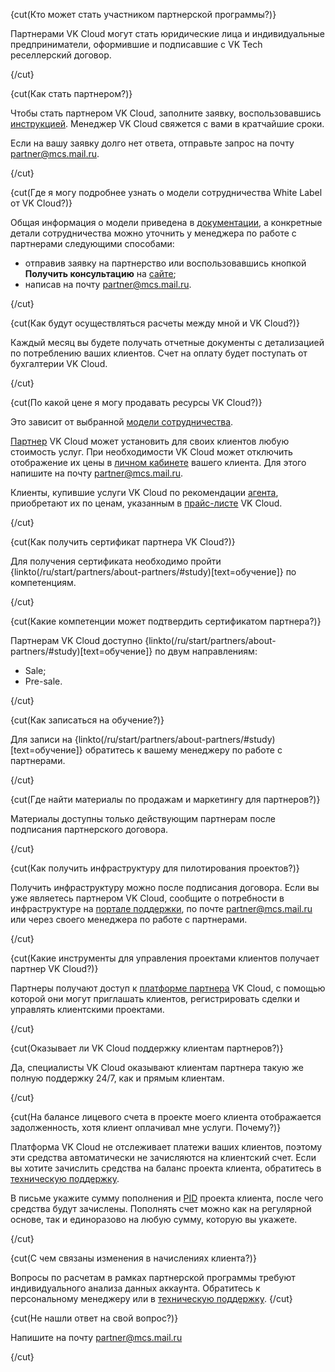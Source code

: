 
{cut(Кто может стать участником партнерской программы?)}

Партнерами VK Cloud могут стать юридические лица и индивидуальные предприниматели, оформившие и подписавшие с VK Tech реселлерский договор.

{/cut}

{cut(Как стать партнером?)}

Чтобы стать партнером VK Cloud, заполните заявку, воспользовавшись [инструкцией](/ru/start/partners/become-partner). Менеджер VK Cloud свяжется с вами в кратчайшие сроки.

Если на вашу заявку долго нет ответа, отправьте запрос на почту [partner@mcs.mail.ru](mailto:partner@mcs.mail.ru).

{/cut}

{cut(Где я могу подробнее узнать о модели сотрудничества White Label от VK Cloud?)}

Общая информация о модели приведена в [документации](/ru/start/partners/cooperation-models#kak_rabotaet_model_79ceacbe), а конкретные детали сотрудничества можно уточнить у менеджера по работе с партнерами следующими способами:

- отправив заявку на партнерство или воспользовавшись кнопкой **Получить консультацию** на [сайте](https://cloud.vk.com/partner);
- написав на почту [partner@mcs.mail.ru](mailto:partner@mcs.mail.ru).

{/cut}

{cut(Как будут осуществляться расчеты между мной и VK Cloud?)}

Каждый месяц вы будете получать отчетные документы с детализацией по потреблению ваших клиентов. Счет на оплату будет поступать от бухгалтерии VK Cloud.

{/cut}

{cut(По какой цене я могу продавать ресурсы VK Cloud?)}

Это зависит от выбранной [модели сотрудничества](/ru/start/partners/cooperation-models).

[Партнер](/ru/start/partners/cooperation-models#partner) VK Cloud может установить для своих клиентов любую стоимость услуг. При необходимости VK Cloud может отключить отображение их цены в [личном кабинете](/ru/tools-for-using-services/partner-platform/concepts/client-account) вашего клиента. Для этого напишите на почту [partner@mcs.mail.ru](mailto:partner@mcs.mail.ru).

Клиенты, купившие услуги VK Cloud по рекомендации [агента](/ru/start/partners/cooperation-models#agent), приобретают их по ценам, указанным в [прайс-листе](https://cloud.vk.com/pricelist) VK Cloud.

{/cut}

{cut(Как получить сертификат партнера VK Cloud?)}

Для получения сертификата необходимо пройти {linkto(/ru/start/partners/about-partners/#study)[text=обучение]} по компетенциям.

{/cut}

{cut(Какие компетенции может подтвердить сертификатом партнера?)}

Партнерам VK Cloud доступно {linkto(/ru/start/partners/about-partners/#study)[text=обучение]} по двум направлениям:

- Sale;
- Pre-sale.

{/cut}

{cut(Как записаться на обучение?)}

Для записи на {linkto(/ru/start/partners/about-partners/#study)[text=обучение]} обратитесь к вашему менеджеру по работе с партнерами.

{/cut}

{cut(Где найти материалы по продажам и маркетингу для партнеров?)}

Материалы доступны только действующим партнерам после подписания партнерского договора.

{/cut}

{cut(Как получить инфраструктуру для пилотирования проектов?)}

Получить инфраструктуру можно после подписания договора. Если вы уже являетесь партнером VK Cloud, сообщите о потребности в инфраструктуре на [портале поддержки](https://support.mcs.mail.ru), по почте [partner@mcs.mail.ru](mailto:partner@mcs.mail.ru) или через своего менеджера по работе с партнерами.

{/cut}

{cut(Какие инструменты для управления проектами клиентов получает партнер VK Cloud?)}

Партнеры получают доступ к [платформе партнера](/ru/tools-for-using-services/partner-platform) VK Cloud, с помощью которой они могут приглашать клиентов, регистрировать сделки и управлять клиентскими проектами.

{/cut}

{cut(Оказывает ли VK Cloud поддержку клиентам партнеров?)}

Да, специалисты VK Cloud оказывают клиентам партнера такую же полную поддержку 24/7, как и прямым клиентам.

{/cut}

{cut(На балансе лицевого счета в проекте моего клиента отображается задолженность, хотя клиент оплачивал мне услуги. Почему?)}

Платформа VK Cloud не отслеживает платежи ваших клиентов, поэтому эти средства автоматически не зачисляются на клиентский счет. Если вы хотите зачислить средства на баланс проекта клиента, обратитесь в [техническую поддержку](/ru/contacts).

В письме укажите сумму пополнения и [PID](/ru/tools-for-using-services/partner-platform/instructions/client-management/client-information#prosmotr_spiska_proektov_klienta) проекта клиента, после чего средства будут зачислены. Пополнять счет можно как на регулярной основе, так и единоразово на любую сумму, которую вы укажете.

{/cut}

{cut(С чем связаны изменения в начислениях клиента?)}

Вопросы по расчетам в рамках партнерской программы требуют индивидуального анализа данных аккаунта. Обратитесь к персональному менеджеру или в [техническую поддержку](/ru/contacts).
{/cut}

{cut(Не нашли ответ на свой вопрос?)}

Напишите на почту [partner@mcs.mail.ru](mailto:partner@mcs.mail.ru)

{/cut}
